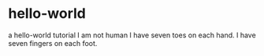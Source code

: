 # hello-world
a hello-world tutorial
I am not human
I have seven toes on each hand.
I have seven fingers on each foot.
